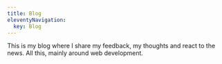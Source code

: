 ```yaml
---
title: Blog
eleventyNavigation:
  key: Blog
---
```

This is my blog where I share my feedback, my thoughts and react to the news. All this, mainly around web development.